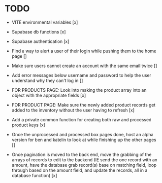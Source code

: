 # TODO
- VITE environmental variables [x]

- Supabase db functions [x]

- Supabase authentication [x]

- Find a way to alert a user of their login while pushing them to the home page []

- Make sure users cannot create an account with the same email twice []

- Add error messages below username and password to help the user understand why they can't log in []

- FOR PRODUCTS PAGE: Look into making the product array into an object with the appropriate fields [x]

- FOR PRODUCT PAGE: Make sure the newly added product records get added to the inventory without the user having to refresh [x]

- Add a private common function for creating both raw and processed product keys [x]

- Once the unprocessed and processed box pages done, host an alpha version for ben and katelin to look at while finishing up the other pages []

- Once pagination is moved to the back end, move the grabbing of the arrays of records to edit to the backend (IE send the one record with an amount, have the database grab record(s) base on matching field, loop through based on the amount field, and update the records, all in a database function) [x]